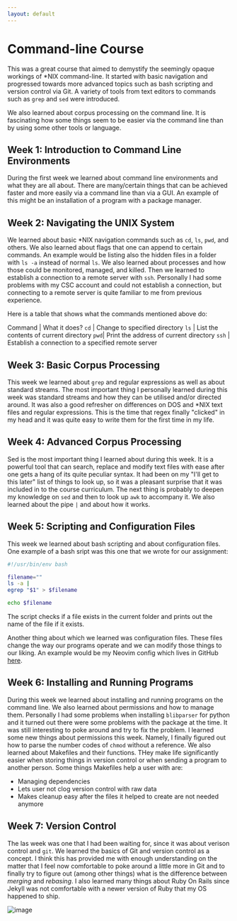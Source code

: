 ```yaml
---
layout: default
---
```


# Command-line Course

This was a great course that aimed to demystify the seemingly opaque workings of \*NIX command-line. It started with basic navigation and progressed towards more advanced topics such as bash scripting and version control via Git. A variety of tools from text editors to commands such as `grep` and `sed` were introduced.

We also learned about corpus processing on the command line. It is fascinating how some things seem to be easier via the command line than by using some other tools or language. 

## Week 1: Introduction to Command Line Environments
During the first week we learned about command line environments and what they are all about. There are many/certain things that can be achieved faster and more easily via a command line than via a GUI. An example of this might be an installation of a program with a package manager.


## Week 2: Navigating the UNIX System
We learned about basic \*NIX navigation commands such as `cd`, `ls`, `pwd`, and others. We also learned about flags that one can append to certain commands. An example would be listing also the hidden files in a folder with `ls -a` instead of normal `ls`. We also learned about processes and how those could be monitored, managed, and killed. Then we learned to establish a connection to a remote server with `ssh`. Personally I had some problems with my CSC account and could not establish a connection, but connecting to a remote server is quite familiar to me from previous experience.

Here is a table that shows what the commands mentioned above do:

Command | What it does?
`cd` | Change to specified directory
`ls` | List the contents of current directory
`pwd`| Print the address of current directory
`ssh` | Establish a connection to a specified remote server

## Week 3: Basic Corpus Processing
This week we learned about `grep` and regular expressions as well as about standard streams. The most important thing I personally learned during this week was standard streams and how they can be utilised and/or directed around. It was also a good refresher on differences on DOS and \*NIX text files and regular expressions. This is the time that regex finally "clicked" in my head and it was quite easy to write them for the first time in my life.


## Week 4: Advanced Corpus Processing
Sed is the most important thing I learned about during this week. It is a powerful tool that can search, replace and modify text files with ease after one gets a hang of its quite peculiar syntax. It had been on my "I'll get to this later" list of things to look up, so it was a pleasant surprise that it was included in to the course curriculum. The next thing is probably to deepen my knowledge on `sed` and then to look up `awk` to accompany it. We also learned about the pipe `|` and about how it works.




## Week 5: Scripting and Configuration Files
This week we learned about bash scripting and about configuration files. One example of a bash sript was this one that we wrote for our assignment:

```bash
#!/usr/bin/env bash

filename=""
ls -a |
egrep "$1" > $filename

echo $filename
```

The script checks if a file exists in the current folder and prints out the name of the file if it exists.

Another thing about which we learned was configuration files. These files change the way our programs operate and we can modify those things to our liking. An example would be my Neovim config which lives in GitHub [here](https://github.com/ohtohalla/nvim-lsp-config).                                  

## Week 6: Installing and Running Programs
During this week we learned about installing and running programs on the command line. We also learned about permissions and how to manage them. Personally I had some problems when installing `blibparser` for python and it turned out there were some problems with the package at the time. It was still interesting to poke around and try to fix the problem. I learned some new things about permissions this week. Namely, I finally figured out how to parse the number codes of `chmod` without a reference. We also learned about Makefiles and their functions. THey make life significantly easier when storing things in version control or when sending a program to another person. Some things Makefiles help a user with are:

+ Managing dependencies
+ Lets user not clog version control with raw data
+ Makes cleanup easy after the files it helped to create are not needed anymore


## Week 7: Version Control
The las week was one that I had been waiting for, since it was about verison control and `git`. We learned the basics of Git and version control as a concept. I think this has provided me with enough understanding on the matter that I feel now comfortable to poke around a little more in Git and to finally try to figure out (among other things) what is the difference between _merging_ and _rebasing_. I also learned many things about Ruby On Rails since Jekyll was not comfortable with a newer version of Ruby that my OS happened to ship.

![image](https://i.imgur.com/vPAiq.png)
